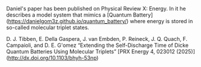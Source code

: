 Daniel's paper has been published on Physical Review X: Energy.
In it he describes a model system that mimics a [Quantum Battery] (https://danielgom3z.github.io/quantum_battery/) where energy is stored in so-called molecular triplet states.

D. J. Tibben, E. Della Gaspera, J. van Embden, P. Reineck, J. Q. Quach, F. Campaioli, and D. E. G\'omez “Extending the Self-Discharge Time of Dicke Quantum Batteries Using Molecular Triplets” [PRX Energy 4, 023012 (2025)] 
(http://dx.doi.org/10.1103/bhyh-53np)



